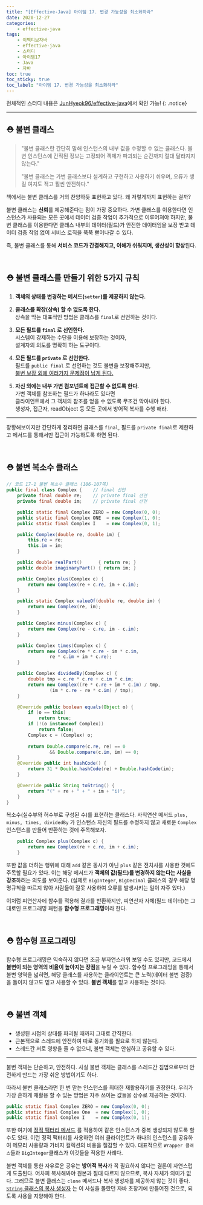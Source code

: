 ```yaml
---
title: "[Effective-Java] 아이템 17. 변경 가능성을 최소화하라"
date: 2020-12-27
categories:
    - effective-java
tags:
    - 이펙티브자바
    - effective-java
    - 스터디
    - 아이템17
    - Java
    - 자바
toc: true
toc_sticky: true
toc_label: "아이템 17. 변경 가능성을 최소화하라"
---
```


전체적인 스터디 내용은 [JunHyeok96/effective-java](https://github.com/JunHyeok96/effective-java)에서 확인 가능! 
{: .notice}

---

## ⛑️ 불변 클래스
> "불변 클래스란 간단히 말해 인스턴스의 내부 값을 수정할 수 없는 클래스다. 
> 불변 인스턴스에 간직된 정보는 고정되어 객체가 파괴되는 순간까지 절대 달라지지 않는다."  
>   
> "불변 클래스는 가변 클래스보다 설계하고 구현하고 사용하기 쉬우며, 오류가 생길 여지도 적고 훨씬 안전하다."

책에서는 불변 클래스를 거의 찬양하듯 표현하고 있다. 왜 저렇게까지 표현하는 걸까?  
  
불변 클래스는 **신뢰**를 제공해준다는 점이 가장 중요하다. 가변 클래스를 이용한다면 
인스턴스가 사용되는 모든 곳에서 데이터 검증 작업이 추가적으로 이루어져야 하지만, 
불변 클래스를 이용한다면 클래스 내부의 데이터(필드)가 안전한 데이터임을 보장 받고 
데이터 검증 작업 없이 서비스 로직을 쭉쭉 뻗어나갈 수 있다.  
  
즉, 불변 클래스를 통해 **서비스 코드가 간결해지고, 이해가 쉬워지며, 생산성이 향상**된다.

<br>

## ⛑️ 불변 클래스를 만들기 위한 5가지 규칙

1. **객체의 상태를 변경하는 메서드(`setter`)를 제공하지 않는다.**

2. **클래스를 확장(상속) 할 수 없도록 한다.**  
  상속을 막는 대표적인 방법은 클래스를 `final`로 선언하는 것이다.

3. **모든 필드를 `final` 로 선언한다.**  
  시스템이 강제하는 수단을 이용해 보장하는 것이자,  
  설계자의 의도를 명확히 하는 도구이다.

4. **모든 필드를 `private` 로 선언한다.**  
  필드를 `public final` 로 선언하는 것도 불변을 보장해주지만,  
  [불변 보장 외에 여러가지 문제점이 남게 된다.](https://hyeon9mak.github.io/effective-java/Effective-Java-item16/#final-키워드를-추가한-예시)

5. **자신 외에는 내부 가변 컴포넌트에 접근할 수 없도록 한다.**  
  가변 객체를 참조하는 필드가 하나라도 있다면  
  클라이언트에서 그 객체의 참조를 얻을 수 없도록 무조건 막아내야 한다.  
  생성자, 접근자, readObject 등 모든 곳에서 방어적 복사를 수행 해라.

---

장황해보이지만 간단하게 정리하면 클래스를 `final`, 필드를 `private final`로 제한하고 
메서드를 통해서만 접근이 가능하도록 하면 된다.

<br>

## ⛑ 불변 복소수 클래스
```java
// 코드 17-1 불변 복소수 클래스 (106-107쪽)
public final class Complex {    // final 선언
    private final double re;    // private final 선언
    private final double im;    // private final 선언

    public static final Complex ZERO = new Complex(0, 0);
    public static final Complex ONE  = new Complex(1, 0);
    public static final Complex I    = new Complex(0, 1);

    public Complex(double re, double im) {
        this.re = re;
        this.im = im;
    }

    public double realPart()      { return re; }
    public double imaginaryPart() { return im; }

    public Complex plus(Complex c) {
        return new Complex(re + c.re, im + c.im);
    }

    public static Complex valueOf(double re, double im) {
        return new Complex(re, im);
    }

    public Complex minus(Complex c) {
        return new Complex(re - c.re, im - c.im);
    }

    public Complex times(Complex c) {
        return new Complex(re * c.re - im * c.im,
                re * c.im + im * c.re);
    }

    public Complex dividedBy(Complex c) {
        double tmp = c.re * c.re + c.im * c.im;
        return new Complex((re * c.re + im * c.im) / tmp,
                (im * c.re - re * c.im) / tmp);
    }

    @Override public boolean equals(Object o) {
        if (o == this)
            return true;
        if (!(o instanceof Complex))
            return false;
        Complex c = (Complex) o;
        
        return Double.compare(c.re, re) == 0
                && Double.compare(c.im, im) == 0;
    }
    @Override public int hashCode() {
        return 31 * Double.hashCode(re) + Double.hashCode(im);
    }

    @Override public String toString() {
        return "(" + re + " + " + im + "i)";
    }
}
```

복소수(실수부와 허수부로 구성된 수)를 표현하는 클래스다. 사칙연산 메서드 
`plus, minus, times, dividedBy` 가 인스턴스 자신의 필드를 수정하지 않고 
새로운 `Complex` 인스턴스를 만들어 반환하는 것에 주목해보자.
 
```java
    public Complex plus(Complex c) {
        return new Complex(re + c.re, im + c.im);
    }
```

또한 값을 더하는 행위에 대해 `add` 같은 동사가 아닌 `plus` 같은 전치사를 사용한 것에도 주목할 필요가 있다. 
이는 해당 메서드가 **객체의 값(필드)를 변경하지 않는다는 사실을 강조**하려는 의도를 보여준다. 
(실제로 `BigInteger`, `BigDecimal` 클래스의 경우 해당 명명규칙을 따르지 않아 
사람들이 잘못 사용하여 오류를 발생시키는 일이 자주 있다.) 
  
이처럼 피연산자에 함수를 적용해 결과를 반환하지만, 피연산자 자체(필드 데이터)는 그대로인 
프로그래밍 패턴을 **함수형 프로그래밍**이라 한다.

<br>

## ⛑ 함수형 프로그래밍
함수형 프로그래밍은 익숙하지 않다면 조금 부자연스러워 보일 수도 있지만, 
코드에서 **불변이 되는 영역의 비율이 높아지는 장점**을 누릴 수 있다. 
함수형 프로그래밍을 통해서 불변 영역을 넓히면, 해당 클래스를 사용하는 클라이언트는 
큰 노력(데이터 불변 검증)을 들이지 않고도 믿고 사용할 수 있다. 
**불변 객체**를 믿고 사용하는 것이다.

<br>

## ⛑ 불변 객체

- 생성된 시점의 상태를 파괴될 때까지 그대로 간직한다.
- 근본적으로 스레드에 안전하여 따로 동기화를 필요로 하지 않는다.
- 스레드간 서로 영향을 줄 수 없으니, 불변 객체는 안심하고 공유할 수 있다.

---

불변 객체는 단순하고, 안전하다. 사실 불변 객체는 클래스를 
스레드간 침범으로부터 안전하게 만드는 가장 쉬운 방법이기도 하다.  
  
따라서 불변 클래스라면 한 번 맏는 인스턴스를 최대한 재활용하기를 권장한다. 
우리가 가장 흔하게 재활용 할 수 있는 방법은 자주 쓰이는 값들을 상수로 제공하는 것이다.

```java
public static final Complex ZERO = new Complex(0, 0);
public static final Complex One  = new Complex(1, 0);
public static final Complex I    = new Complex(0, 1);
```

또한 여기에 [정적 팩터리 메서드](https://hyeon9mak.github.io/effective-java/Effective-Java-item01/)
를 적용하여 같은 인스턴스가 중복 생성되지 않도록 할 수도 있다. 이런 정적 팩터리를 사용하면 
여러 클라이언트가 하나의 인스턴스를 공유하여 메모리 사용량과 가비지 컬렉션의 비용을 절감할 수 있다. 
대표적으로 `Wrapper 클래스`들과 `BigInteger`클래스가 이것들을 적용한 사례다.  
  
불변 객체를 통한 자유로운 공유는 **방어적 복사**가 꼭 필요하지 않다는 결론이 자연스럽게 도출된다. 
어차피 복사해봐야 원본과 절대 다르지 않으므로, 복사 자체가 의미가 없다. 그러므로 불변 클래스는 
`clone` 메서드나 복사 생성자를 제공하지 않는 것이 좋다. [`String` 클래스의 복사 생성자](https://hyeon9mak.github.io/effective-java/Effective-Java-item06/)
는 이 사실을 몰랐던 자바 초창기에 만들어진 것으로, 되도록 사용을 지양해야 한다.